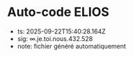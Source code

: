 # Auto-code ELIOS
- ts: 2025-09-22T15:40:28.164Z
- sig: ∞.je.toi.nous.432.528
- note: fichier généré automatiquement